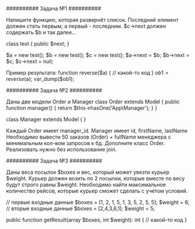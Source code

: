 ########## Задача №1 ##########

Напишите функцию, которая развернёт список.
Последний элемент должен стать первым, а первый - последним. 
$c→next должен содержать $b и так далее...
 
class test {
  public $next;
}

$a = new test();
$b = new test();
$c = new test();
$a->next = $b;
$b->next = $c;
$c->next = null;

Пример результата:
function reverse($a) {
  // какой-то код
}
$ob1 = reverse($a);
var_dump($ob1);

########## Задача №2 ##########

Даны две модели Order и Manager
class Order extends Model
{
    public function manager()
    {
        return $this->hasOne('App\Manager');
    }
}

class Manager extends Model
{
}

Каждый Order имеет manager_id. Manager имеет id, firstName, lastName
Необходимо вывести 50 заказов (Order) + fullName менеджера с минимальным кол-вом запросов к бд.
Дополните класс Order.
Реализовать нужно без использование join.

########## Задача №3 ##########

Даны веса посылок $boxes и вес, который может увезти курьер $weight.
Курьер должен возить по 2 посылки, которые вместе по весу будут строго равны $weight.
Необходимо найти максимальное количество рейсов, которые курьер сможет сделать с учетом условий.

// первые входные данные
$boxes = [1, 2, 1, 5, 1, 3, 5, 2, 5, 5];
$weight = 6;
// вторые входные данные
$boxes = [2,4,3,6,1];
$weight = 5;

public function getResult(array $boxes, int $weight): int
{
  // какой-то код
}